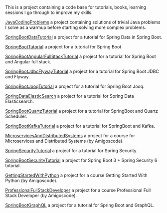 This is a project containing a code base for tutorials, books, learning sessions I go through to improve my skills.

[JavaCodingProblems](JavaCodingProblems/README.MD) a project containing solutions of trivial Java problems I solve as
a warmup before starting solving more complex problems.

[SpringBootDataTutorial](SpringBootDataTutorial/README.MD) a project for a tutorial for Spring Data in Spring Boot.

[SpringBootTutorial](SpringBootTutorial/README.MD) a project for a tutorial for Spring Boot.

[SpringBootAngularFullStackTutorial](SpringBootAngularFullStackTutorial/README.MD) a project for a tutorial for Spring Boot and Angular full stack.

[SpringBootJdbcFlywayTutorial](SpringBootJdbcFlywayTutorial/README.MD) a project for a tutorial for Spring Boot JDBC and Flyway.

[SpringBootJooqTutorial](SpringBootJooqTutorial/README.MD) a project for a tutorial for Spring Boot Jooq.

[SpringDataElasticSearch](SpringDataElasticSearch/README.MD) a project for a tutorial for Spring Data Elasticsearch.

[SpringBootQuartzTutorial](SpringBootQuartzTutorial/README.MD) a project for a tutorial for SpringBoot and Quartz Scheduler.

[SpringBootKafkaTutorial](SpringBootKafkaTutorial/README.MD) a project for a tutorial for SpringBoot and Kafka.

[MicroservicesAndDistributedSystems](MicroservicesAndDistributedSystems/README.MD) a project for a course for Microservices and Distributed Systems (by Amigoscode).

[SpringSecurityTutorial](SpringSecurityTutorial/README.MD) a project for a tutorial for Spring Security.

[SpringBootSecurityTutorial](SpringBootSecurityTutorial/README.MD) a project for Spring Boot 3 + Spring Security 6 totorial.

[GettingStartedWithPython](GettingStartedWithPython/README.MD) a project for a course Getting Started With Python (by Amigoscode).

[ProfessionalFullStackDeveloper](ProfessionalFullStackDeveloper/README.MD) a project for a course Professional Full Stack Developer (by Amigoscode).

[SpringBootGraphQL](SpringBootGraphQL/README.MD) a project for a tutorial for Spring Boot and GraphQL.
